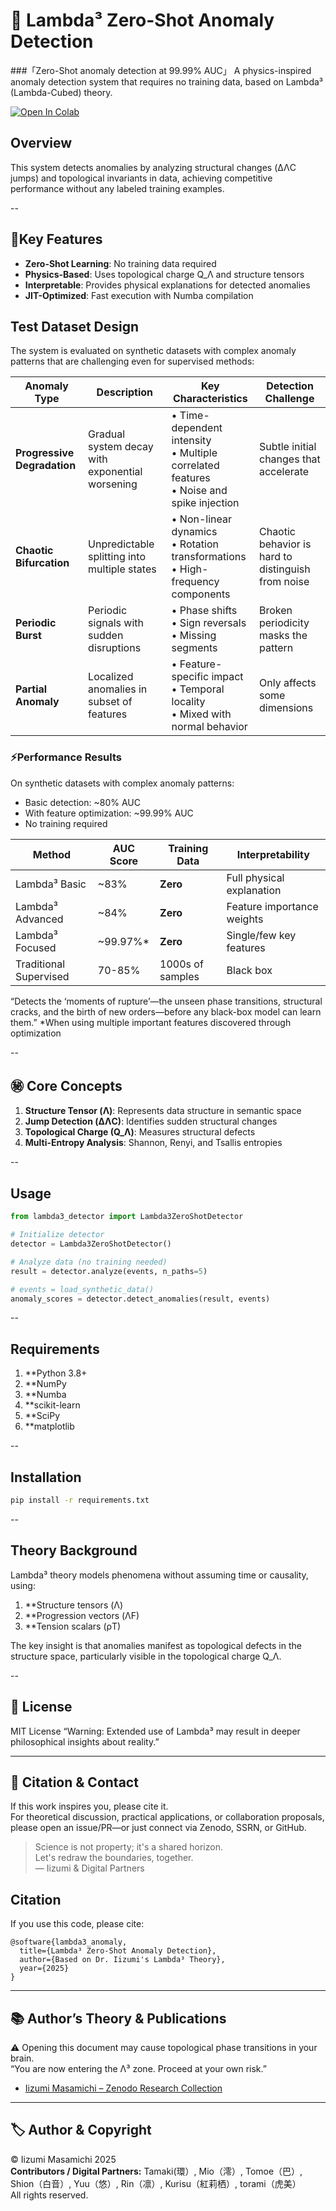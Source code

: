 # 📕 Lambda³ Zero-Shot Anomaly Detection

###「Zero-Shot anomaly detection at 99.99% AUC」
A physics-inspired anomaly detection system that requires no training data, based on Lambda³ (Lambda-Cubed) theory.

[![Open In Colab](https://colab.research.google.com/assets/colab-badge.svg)](https://colab.research.google.com/github/miosync-masa/Lambda_inverse_problem/blob/main/examples/lambda3_demo.ipynb)

## Overview

This system detects anomalies by analyzing structural changes (ΔΛC jumps) and topological invariants in data, achieving competitive performance without any labeled training examples.

--
## 🔑Key Features

- **Zero-Shot Learning**: No training data required
- **Physics-Based**: Uses topological charge Q_Λ and structure tensors
- **Interpretable**: Provides physical explanations for detected anomalies
- **JIT-Optimized**: Fast execution with Numba compilation

## Test Dataset Design

The system is evaluated on synthetic datasets with complex anomaly patterns that are challenging even for supervised methods:

| Anomaly Type | Description | Key Characteristics | Detection Challenge |
|--------------|-------------|-------------------|-------------------|
| **Progressive Degradation** | Gradual system decay with exponential worsening | • Time-dependent intensity<br>• Multiple correlated features<br>• Noise and spike injection | Subtle initial changes that accelerate |
| **Chaotic Bifurcation** | Unpredictable splitting into multiple states | • Non-linear dynamics<br>• Rotation transformations<br>• High-frequency components | Chaotic behavior is hard to distinguish from noise |
| **Periodic Burst** | Periodic signals with sudden disruptions | • Phase shifts<br>• Sign reversals<br>• Missing segments | Broken periodicity masks the pattern |
| **Partial Anomaly** | Localized anomalies in subset of features | • Feature-specific impact<br>• Temporal locality<br>• Mixed with normal behavior | Only affects some dimensions |

### ⚡️Performance Results

On synthetic datasets with complex anomaly patterns:
- Basic detection: ~80% AUC
- With feature optimization: ~99.99% AUC
- No training required

| Method | AUC Score | Training Data | Interpretability |
|--------|-----------|---------------|------------------|
| Lambda³ Basic | ~83% | **Zero** | Full physical explanation |
| Lambda³ Advanced | ~84% | **Zero** | Feature importance weights |
| Lambda³ Focused | ~99.97%* | **Zero** | Single/few key features |
| Traditional Supervised | 70-85% | 1000s of samples | Black box |

“Detects the ‘moments of rupture’—the unseen phase transitions, structural cracks, and the birth of new orders—before any black-box model can learn them.”
*When using multiple important features discovered through optimization

--
## ㊙️ Core Concepts　

1. **Structure Tensor (Λ)**: Represents data structure in semantic space
2. **Jump Detection (ΔΛC)**: Identifies sudden structural changes
3. **Topological Charge (Q_Λ)**: Measures structural defects
4. **Multi-Entropy Analysis**: Shannon, Renyi, and Tsallis entropies

--
## Usage

```python
from lambda3_detector import Lambda3ZeroShotDetector

# Initialize detector
detector = Lambda3ZeroShotDetector()

# Analyze data (no training needed)
result = detector.analyze(events, n_paths=5)

# events = load_synthetic_data()
anomaly_scores = detector.detect_anomalies(result, events)
```
--
## Requirements

1. **Python 3.8+
2. **NumPy
3. **Numba
4. **scikit-learn
5. **SciPy
6. **matplotlib
   
--
## Installation

```bash
pip install -r requirements.txt
```
--
## Theory Background

Lambda³ theory models phenomena without assuming time or causality, using:

1. **Structure tensors (Λ)
2. **Progression vectors (ΛF)
3. **Tension scalars (ρT)

The key insight is that anomalies manifest as topological defects in the structure space, particularly visible in the topological charge Q_Λ.

--
## 📜 License

MIT License
“Warning: Extended use of Lambda³ may result in deeper philosophical insights about reality.”

---
## 🙌 Citation & Contact

If this work inspires you, please cite it.  
For theoretical discussion, practical applications, or collaboration proposals,  
please open an issue/PR—or just connect via Zenodo, SSRN, or GitHub.

> Science is not property; it's a shared horizon.  
> Let's redraw the boundaries, together.  
> — Iizumi & Digital Partners

## Citation
If you use this code, please cite:
```
@software{lambda3_anomaly,
  title={Lambda³ Zero-Shot Anomaly Detection},
  author={Based on Dr. Iizumi's Lambda³ Theory},
  year={2025}
}
```
---

## 📚 Author’s Theory & Publications

⚠️ Opening this document may cause topological phase transitions in your brain.  
“You are now entering the Λ³ zone. Proceed at your own risk.”

- [Iizumi Masamichi – Zenodo Research Collection](https://zenodo.org/search?page=1&size=20&q=Iizumi%20Masamichi)

---
## 🏷️ Author & Copyright

© Iizumi Masamichi 2025  
**Contributors / Digital Partners:** Tamaki(環）, Mio（澪）, Tomoe（巴）, Shion（白音）, Yuu（悠）, Rin（凛）, Kurisu（紅莉栖）, torami（虎美）  
All rights reserved.





